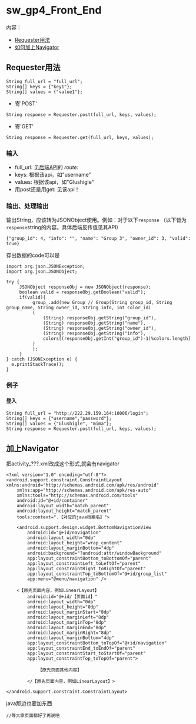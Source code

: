 # sw_gp4_Front_End

内容：
* [Requester用法](#requester用法)
* [如何加上Navigator](#加上navigator)

## Requester用法
```
String full_url = "full_url";
String[] keys = {"key1"};
String[] values = {"value1"};
```
* 寄'POST'
```
String response = Requester.post(full_url, keys, values);
```
* 寄'GET'
```
String response = Requester.get(full_url, keys, values);
```
### 输入
* full_url: 见[后端API](https://github.com/sunyuqi148/sw-backstage)的 *route:*
* keys: 根据该api，如"username"
* values: 根据该api，如"Glushigle"
* 用post还是用get: 见该api！

### 输出、处理输出
输出String，应该转为JSONObject使用。例如：对于以下```response```
（以下皆为```response```string的内容。具体后端反传值见其API)
```
{"group_id": 4, "info": "", "name": "Group 3", "owner_id": 3, "valid": true}
```
存出数据的code可以是
```
import org.json.JSONException;
import org.json.JSONObject;

try {
     JSONObject responseObj = new JSONObject(response);
     boolean valid = responseObj.getBoolean("valid");
     if(valid){
          group_.add(new Group // Group(String group_id, String group_name, String owner_id, String info, int color_id)
          (
              (String) responseObj.getString("group_id"),
              (String) responseObj.getString("name"),
              (String) responseObj.getString("owner_id"),
              (String) responseObj.getString("info"),
              colors[(responseObj.getInt("group_id")-1)%colors.length]
          )
          );
     }
} catch (JSONException e) {
  e.printStackTrace();
}
```

### 例子
#### 登入
```
String full_url = "http://222.29.159.164:10006/login";
String[] keys = {"username","password"};
String[] values = {"Glushigle", "mima"};
String response = Requester.post(full_url, keys, values);
```

## 加上Navigator
把activity_???.xml改成这个形式,就会有navigator
```
<?xml version="1.0" encoding="utf-8"?>
<android.support.constraint.ConstraintLayout xmlns:android="http://schemas.android.com/apk/res/android"
    xmlns:app="http://schemas.android.com/apk/res-auto"
    xmlns:tools="http://schemas.android.com/tools"
    android:id="@+id/container"
    android:layout_width="match_parent"
    android:layout_height="match_parent"
    tools:context=".【对应的java档案名】">

    <android.support.design.widget.BottomNavigationView
        android:id="@+id/navigation"
        android:layout_width="0dp"
        android:layout_height="wrap_content"
        android:layout_marginBottom="4dp"
        android:background="?android:attr/windowBackground"
        app:layout_constraintBottom_toBottomOf="parent"
        app:layout_constraintLeft_toLeftOf="parent"
        app:layout_constraintRight_toRightOf="parent"
        app:layout_constraintTop_toBottomOf="@+id/group_list"
        app:menu="@menu/navigation" />

    <【原先页面内容，例如LinearLayout】
        android:id="@+id/【页面id】"
        android:layout_width="0dp"
        android:layout_height="0dp"
        android:layout_marginStart="8dp"
        android:layout_marginLeft="8dp"
        android:layout_marginTop="8dp"
        android:layout_marginEnd="8dp"
        android:layout_marginRight="8dp"
        android:layout_marginBottom="4dp"
        app:layout_constraintBottom_toTopOf="@+id/navigation"
        app:layout_constraintEnd_toEndOf="parent"
        app:layout_constraintStart_toStartOf="parent"
        app:layout_constraintTop_toTopOf="parent">
        
            【原先页面其他内容】
        
        </【原先页面内容，例如LinearLayout】>

</android.support.constraint.ConstraintLayout>
```

java那边也要加东西
```
//等大家页面都好了再说吧
```
